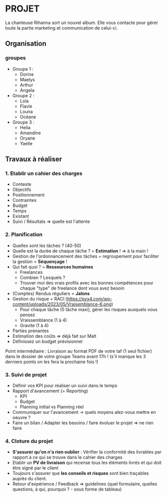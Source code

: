 # PROJET

La chanteuse Rihanna sort un nouvel album. Elle vous contacte pour gérer toute la partie marketing et communication de celui-ci.

## Organisation

### groupes

- Groupe 1 :
  - Dorine
  - Maelys
  - Arthur
  - Angela
- Groupe 2 :
  - Lola
  - Flavie
  - Louna
  - Océane
- Groupe 3 :
  - Helia
  - Amandine
  - Oryane
  - Yaelle

## Travaux à réaliser

### 1. Etablir un cahier des charges

- Contexte
- Objectifs
- Positionnement
- Contraintes
- Budget
- Temps
- Existant
- Suivi / Résultats => quelle est l'attente

### 2. Planification

- Quelles sont les tâches ? (40-50)
- Quelle est la durée de chaque tâche ? = **Estimation** ! => à la main !
- Gestion de l'ordonnancement des tâches + regroupement pour faciliter la gestion = **Séquençage** !
- Qui fait quoi ? = **Ressources humaines**
  - Freelances
  - Combien ? Lesquels ?
  - Trouver moi des vrais profils avec les bonnes compétences pour chaque "type" de freelance dont vous avez besoin
- (Comptes) Rendus réguliers = **Jalons**
- Gestion du risque = RACI (https://pyx4.com/wp-content/uploads/2023/05/Vraisemblance-6.png)
  - Pour chaque tâche (5 tâche maxi), gérer les risques auxquels vous pensez
  - Vraissemblance (1 à 4)
  - Gravite (1 à 4)
- Parties prenantes
- Estimation des coûts => déjà fait sur Malt
- Définissez un budget prévisionnel

Point intermédiaire : Livraison au format PDF de votre taf (1 seul fichier) dans le dossier de votre groupe Teams avant 17h ! (s'il manque les 3 derniers points on les fera la prochaine fois !)

### 3. Suivi de projet

- Définir vos KPI pour réaliser un suivi dans le temps
- Rapport d'avancement (= Reporting)
  - KPI
  - Budget
  - Planning initial vs Planning réel
- Communiquer sur l'avancement -> quels moyens alez-vous mettre en oeuvre ?
- Faire un bilan / Adapter les besoins / faire évoluer le projet => ne rien faire

### 4. Cloture du projet

- **S'assurer qu'on n'a rien oublier** : Vérifier la conformité des livrables par rapport à ce qui se trouve dans le cahier des charges
- Etablir un **PV de livraison** qui recense tous les éléments livrés et qui doit être signé par le client
- Toujours s'assurer que **les conseils et risques** sont bien traçables auprès du client.
- Retour d'expérience / Feedback => guidelines (quel formulaire, quelles questions, à qui, pourquoi ? - sous forme de tableau)
























